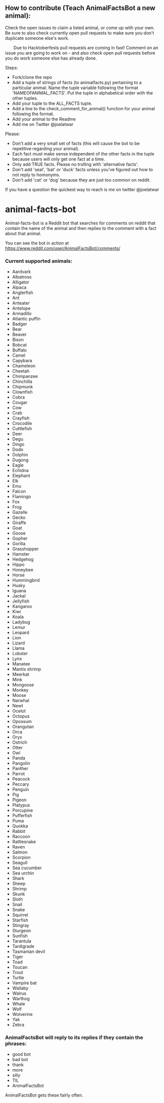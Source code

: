 

## How to contribute (Teach AnimalFactsBot a new animal):

Check the open issues to claim a listed animal, or come up with your own. Be sure to also check currently open pull requests to make sure you don't duplicate someone else's work.

        Due to Hacktoberfests pull requests are coming in fast! Comment on an issue you are going to work on - and also check open pull requests before you do work someone else has already done.

Steps:
* Fork/clone the repo
* Add a tuple of strings of facts (to animalfacts.py) pertaining to a particular animal. Name the tuple variable following the format 'NAMEOFANIMAL_FACTS'. Put the tuple in alphabetical order with the other tuples.
* Add your tuple to the ALL_FACTS tuple.
* Add a line to the check_comment_for_animal() function for your animal following the format.
* Add your animal to the Readme
* Add me on Twitter @joelatwar

Please:
* Don't add a very small set of facts (this will cause the bot to be repetitive regarding your animal).
* Each fact must make sense independent of the other facts in the tuple because users will only get one fact at a time.
* Only add TRUE facts. Please no trolling with 'alternative facts'.
* Don't add 'seal', 'bat' or 'duck' facts unless you've figured out how to not reply to homonyms.
* Don't add 'cat' or 'dog' because they are just too common on reddit.

If you have a question the quickest way to reach is me on twitter @joelatwar


# animal-facts-bot

Animal-facts-bot is a Reddit bot that searches for comments on reddit that contain the name of the animal and then replies to the comment with a fact about that animal.

You can see the bot in action at https://www.reddit.com/user/AnimalFactsBot/comments/

### Current supported animals:

* Aardvark
* Albatross
* Alligator
* Alpaca
* Anglerfish
* Ant
* Anteater
* Antelope
* Armadillo
* Atlantic puffin
* Badger
* Bear
* Beaver
* Bison
* Bobcat
* Buffalo
* Camel
* Capybara
* Chameleon
* Cheetah
* Chimpanzee
* Chinchilla
* Chipmunk
* Clownfish
* Cobra
* Cougar
* Cow
* Crab
* Crayfish
* Crocodile
* Cuttlefish
* Deer
* Degu
* Dingo
* Dodo
* Dolphin
* Dugong
* Eagle
* Echidna
* Elephant
* Elk
* Emu
* Falcon
* Flamingo
* Fox
* Frog
* Gazelle
* Gecko
* Giraffe
* Goat
* Goose
* Gopher
* Gorilla
* Grasshopper
* Hamster
* Hedgehog
* Hippo
* Honeybee
* Horse
* Hummingbird
* Husky
* Iguana
* Jackal
* Jellyfish
* Kangaroo
* Kiwi
* Koala
* Ladybug
* Lemur
* Leopard
* Lion
* Lizard
* Llama
* Lobster
* Lynx
* Manatee
* Mantis shrimp
* Meerkat
* Mink
* Mongoose
* Monkey
* Moose
* Narwhal
* Newt
* Ocelot
* Octopus
* Opossum
* Orangutan
* Orca
* Oryx
* Ostrich
* Otter
* Owl
* Panda
* Pangolin
* Panther
* Parrot
* Peacock
* Peccary
* Penguin
* Pig
* Pigeon
* Platypus
* Porcupine
* Pufferfish
* Puma
* Quokka
* Rabbit
* Raccoon
* Rattlesnake
* Raven
* Salmon
* Scorpion
* Seagull
* Sea cucumber
* Sea urchin
* Shark
* Sheep
* Shrimp
* Skunk
* Sloth
* Snail
* Snake
* Squirrel
* Starfish
* Stingray
* Sturgeon
* Sunfish
* Tarantula
* Tardigrade
* Tasmanian devil
* Tiger
* Toad
* Toucan
* Trout
* Turtle
* Vampire bat
* Wallaby
* Walrus
* Warthog
* Whale
* Wolf
* Wolverine
* Yak
* Zebra

### AnimalFactsBot will reply to its replies if they contain the phrases:
* good bot
* bad bot
* thank
* more
* silly
* TIL
* AnimalFactsBot

AnimalFactsBot gets these fairly often.
